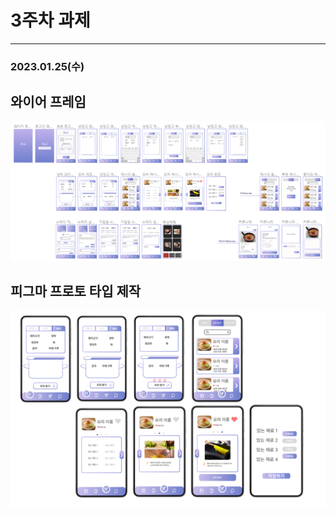 # 3주차 과제

---

### 2023.01.25(수)

## 와이어 프레임

![Image Pasted at 2023-1-26 16-29.png](README_assets/0c1e3a279ba90ad1fdabc2dc584d0dc73501e34e.png)

## 피그마 프로토 타입 제작

![와이어 프레임.png](README_assets/7aba09f69cc019781da6a56f2e8c1f19cf794465.png)